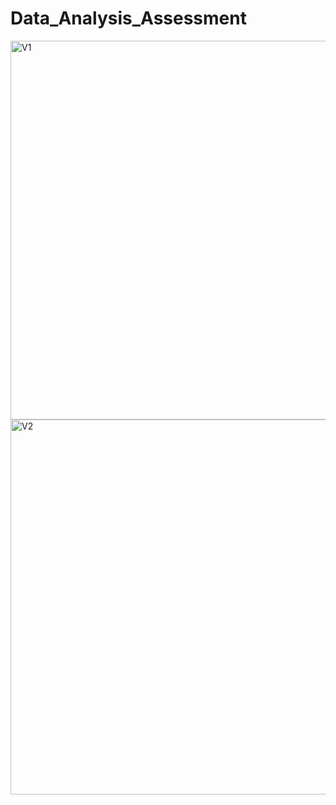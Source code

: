 # Data_Analysis_Assessment
<img width="583" height="606" alt="V1" src="https://github.com/user-attachments/assets/d60552d7-e890-4bd1-ae73-7648a4152f1e" />
<img width="587" height="600" alt="V2" src="https://github.com/user-attachments/assets/e108c303-7378-4264-b1b4-c48a7af3124b" />
